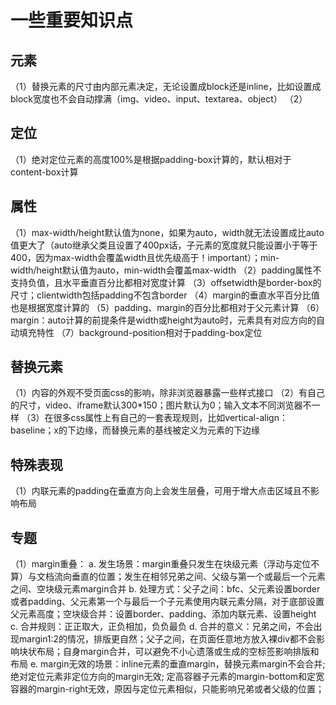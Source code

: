 # 一些重要知识点
## 元素
（1）替换元素的尺寸由内部元素决定，无论设置成block还是inline，比如设置成block宽度也不会自动撑满（img、video、input、textarea、object）
（2）
## 定位
（1）绝对定位元素的高度100%是根据padding-box计算的，默认相对于content-box计算
## 属性
（1）max-width/height默认值为none，如果为auto，width就无法设置成比auto值更大了（auto继承父类且设置了400px话，子元素的宽度就只能设置小于等于400，因为max-width会覆盖width且优先级高于！important）；min-width/height默认值为auto，min-width会覆盖max-width
（2）padding属性不支持负值，且水平垂直百分比都相对宽度计算
（3）offsetwidth是border-box的尺寸；clientwidth包括padding不包含border
（4）margin的垂直水平百分比值也是根据宽度计算的
（5）padding、margin的百分比都相对于父元素计算
（6）margin：auto计算的前提条件是width或height为auto时，元素具有对应方向的自动填充特性
（7）background-position相对于padding-box定位
## 替换元素
（1）内容的外观不受页面css的影响，除非浏览器暴露一些样式接口
（2）有自己的尺寸，video、iframe默认300*150；图片默认为0；输入文本不同浏览器不一样
（3）在很多css属性上有自己的一套表现规则，比如vertical-align：baseline；x的下边缘，而替换元素的基线被定义为元素的下边缘

## 特殊表现
（1）内联元素的padding在垂直方向上会发生层叠，可用于增大点击区域且不影响布局

## 专题
（1）margin重叠：
  a. 发生场景：margin重叠只发生在块级元素（浮动与定位不算）与文档流向垂直的位置；发生在相邻兄弟之间、父级与第一个或最后一个元素之间、空块级元素margin合并
  b. 处理方式：父子之间：bfc、父元素设置border或者padding、父元素第一个与最后一个子元素使用内联元素分隔，对于底部设置父元素高度；空块级合并：设置border、padding、添加内联元素、设置height
  c. 合并规则：正正取大，正负相加，负负最负
  d. 合并的意义：兄弟之间，不会出现margin1:2的情况，排版更自然；父子之间，在页面任意地方放入裸div都不会影响块状布局；自身margin合并，可以避免不小心遗落或生成的空标签影响排版和布局
  e. margin无效的场景：inline元素的垂直margin，替换元素margin不会合并; 绝对定位元素非定位方向的margin无效; 定高容器子元素的margin-bottom和定宽容器的margin-right无效，原因与定位元素相似，只能影响兄弟或者父级的位置；